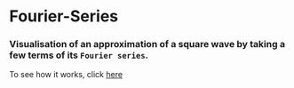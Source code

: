 # Fourier-Series

### Visualisation of an approximation of a square wave by taking a few terms of its `Fourier series`.


To see how it works, click [here](https://sainanuj.github.io/Fourier-Series)
